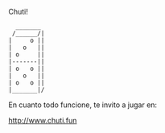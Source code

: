 Chuti!
```
  _______
 /______/|
|     o ||
|   o   ||
| o     ||
|-------||
| o   o ||
|   o   ||
| o   o ||
|_______|/
```

En cuanto todo funcione, te invito a jugar en:

http://www.chuti.fun
